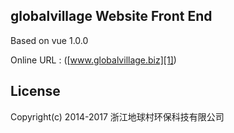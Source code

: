 ## globalvillage Website Front End

Based on vue 1.0.0

Online URL : ([www.globalvillage.biz][1])

[1]: www.globalvillage.biz



## License
Copyright(c) 2014-2017 浙江地球村环保科技有限公司


